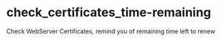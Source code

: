 # check_certificates_time-remaining
Check WebServer Certificates, remind you of remaining time left to renew
